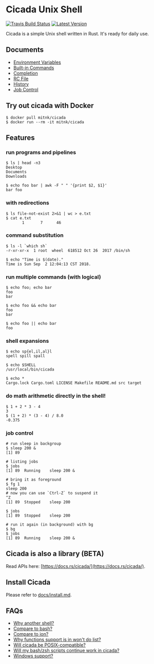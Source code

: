 # Cicada Unix Shell

[![Travis Build Status](https://api.travis-ci.org/mitnk/cicada.svg?branch=master)](https://travis-ci.org/mitnk/cicada)
[![Latest Version](https://img.shields.io/crates/v/cicada.svg)](https://crates.io/crates/cicada)

Cicada is a simple Unix shell written in Rust. It's ready for daily use.

## Documents

- [Environment Variables](https://github.com/mitnk/cicada/tree/master/docs/envs.md)
- [Built-in Commands](https://github.com/mitnk/cicada/tree/master/docs/built-in-cmd.md)
- [Completion](https://github.com/mitnk/cicada/tree/master/docs/completion.md)
- [RC File](https://github.com/mitnk/cicada/tree/master/docs/rc-file.md)
- [History](https://github.com/mitnk/cicada/tree/master/docs/history.md)
- [Job Control](https://github.com/mitnk/cicada/tree/master/docs/jobc.md)

## Try out cicada with Docker

```
$ docker pull mitnk/cicada
$ docker run --rm -it mitnk/cicada
```

## Features

### run programs and pipelines

```
$ ls | head -n3
Desktop
Documents
Downloads

$ echo foo bar | awk -F " " '{print $2, $1}'
bar foo
```

### with redirections

```
$ ls file-not-exist 2>&1 | wc > e.txt
$ cat e.txt
       1       7      46
```

### command substitution

```
$ ls -l `which sh`
-r-xr-xr-x  1 root  wheel  618512 Oct 26  2017 /bin/sh

$ echo "Time is $(date)."
Time is Sun Sep  2 12:04:13 CST 2018.
```

### run multiple commands (with logical)

```
$ echo foo; echo bar
foo
bar

$ echo foo && echo bar
foo
bar

$ echo foo || echo bar
foo
```

### shell expansions

```
$ echo sp{el,il,al}l
spell spill spall

$ echo $SHELL
/usr/local/bin/cicada

$ echo *
Cargo.lock Cargo.toml LICENSE Makefile README.md src target
```

### do math arithmetic directly in the shell!

```
$ 1 + 2 * 3 - 4
3
$ (1 + 2) * (3 - 4) / 8.0
-0.375
```

### job control

```
# run sleep in backgroup
$ sleep 200 &
[1] 89

# listing jobs
$ jobs
[1] 89  Running    sleep 200 &

# bring it as foreground
$ fg 1
sleep 200
# now you can use `Ctrl-Z` to suspend it
^Z
[1] 89  Stopped    sleep 200

$ jobs
[1] 89  Stopped    sleep 200

# run it again (in background) with bg
$ bg
$ jobs
[1] 89  Running    sleep 200 &
```

## Cicada is also a library (BETA)

Read APIs here: [https://docs.rs/cicada/](https://docs.rs/cicada/).

## Install Cicada

Please refer to [docs/install.md](https://github.com/mitnk/cicada/blob/master/docs/install.md).

## FAQs

- [Why another shell?](https://github.com/mitnk/cicada/blob/master/docs/faq.md#why-another-shell)
- [Compare to bash?](https://github.com/mitnk/cicada/blob/master/docs/faq.md#compare-to-bash)
- [Compare to ion?](https://github.com/mitnk/cicada/blob/master/docs/faq.md#compare-to-ion)
- [Why functions support is in won't do list?](https://github.com/mitnk/cicada/blob/master/docs/faq.md#why-functions-support-is-in-wont-do-list)
- [Will cicada be POSIX-compatible?](https://github.com/mitnk/cicada/blob/master/docs/faq.md#will-cicada-be-posix-compatible)
- [Will my bash/zsh scripts continue work in cicada?](https://github.com/mitnk/cicada/blob/master/docs/faq.md#will-my-bashzsh-scripts-continue-work-in-cicada)
- [Windows support?](https://github.com/mitnk/cicada/blob/master/docs/faq.md#windows-support)
